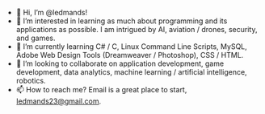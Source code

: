 - 👋 Hi, I’m @ledmands!
- 👀 I’m interested in learning as much about programming and its applications as possible. I am intrigued by AI, aviation / drones, security, and games.
- 🌱 I’m currently learning C# / C, Linux Command Line Scripts, MySQL, Adobe Web Design Tools (Dreamweaver / Photoshop), CSS / HTML.
- 💞️ I’m looking to collaborate on application development, game development, data analytics, machine learning / artificial intelligence, robotics.
- 📫 How to reach me? Email is a great place to start, ledmands23@gmail.com. 

<!---
ledmands/ledmands is a ✨ special ✨ repository because its `README.md` (this file) appears on your GitHub profile.
You can click the Preview link to take a look at your changes.
--->
